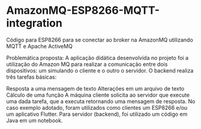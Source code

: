 # AmazonMQ-ESP8266-MQTT-integration
Código para ESP8266 para se conectar ao broker na AmazonMQ utilizando MQTT e Apache ActiveMQ

Problemática proposta: A aplicação didática desenvolvida no projeto foi a utilização do Amazon MQ para realizar a comunicação entre dois dispositivos: um simulando o cliente e o outro o servidor. O backend realiza três tarefas básicas:

Resposta a uma mensagem de texto
Alterações em um arquivo de texto
Cálculo de uma função
A máquina cliente solicita ao servidor que execute uma dada tarefa, que a executa retornando uma mensagem de resposta. No caso exemplo adotado, foram utilizados como clientes um ESP8266 e/ou um aplicativo Flutter. Para servidor (backend), foi utilizado um código em Java em um notebook.
